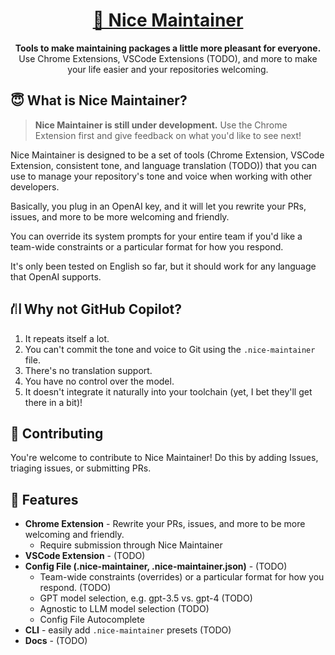 <h1 align="center">
  <a href="https://nice-maintainer.dev" alt="Nice Maintainer Homepage">🌸 Nice Maintainer</a>
</h1>

<div align="center">
  <strong>Tools to make maintaining packages a little more pleasant for everyone.</strong>
</div>
<div align="center">
  Use Chrome Extensions, VSCode Extensions (TODO), and more to make your life easier and your repositories welcoming.
</div>

## 😇 What is Nice Maintainer?

> **Nice Maintainer is still under development.** Use the Chrome Extension first and give feedback on what you'd like to see next!

Nice Maintainer is designed to be a set of tools (Chrome Extension, VSCode Extension, consistent tone, and language translation (TODO)) that you can use to manage your repository's tone and voice when working with other developers.

Basically, you plug in an OpenAI key, and it will let you rewrite your PRs, issues, and more to be more welcoming and friendly.

You can override its system prompts for your entire team if you'd like a team-wide constraints or a particular format for how you respond.

It's only been tested on English so far, but it should work for any language that OpenAI supports.

## ⛙ Why not GitHub Copilot?

1. It repeats itself a lot.
2. You can't commit the tone and voice to Git using the `.nice-maintainer` file.
3. There's no translation support.
4. You have no control over the model.
5. It doesn't integrate it naturally into your toolchain (yet, I bet they'll get there in a bit)!

## 🧹 Contributing

You're welcome to contribute to Nice Maintainer! Do this by adding Issues, triaging issues, or submitting PRs.

## 🌸 Features

- **Chrome Extension** - Rewrite your PRs, issues, and more to be more welcoming and friendly.
  - Require submission through Nice Maintainer
- **VSCode Extension** - (TODO)
- **Config File (.nice-maintainer, .nice-maintainer.json)** - (TODO)
  - Team-wide constraints (overrides) or a particular format for how you respond. (TODO)
  - GPT model selection, e.g. gpt-3.5 vs. gpt-4 (TODO)
  - Agnostic to LLM model selection (TODO)
  - Config File Autocomplete
- **CLI** - easily add `.nice-maintainer` presets (TODO)
- **Docs** - (TODO)
